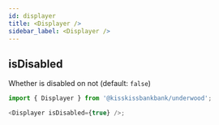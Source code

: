 ```yaml
---
id: displayer
title: <Displayer />
sidebar_label: <Displayer />
---
```


## isDisabled
Whether is disabled on not (default: `false`)
```javascript
import { Displayer } from '@kisskissbankbank/underwood';

<Displayer isDisabled={true} />;
```